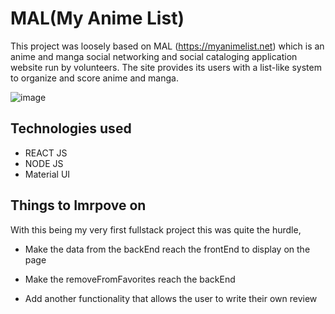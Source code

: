 # MAL(My Anime List)

This project was loosely based on MAL (https://myanimelist.net) which is an anime and manga social networking and social cataloging application website run by volunteers. The site provides its users with a list-like system to organize and score anime and manga.

![image](https://user-images.githubusercontent.com/106111818/202463601-9e708cff-0c4e-4dae-bb0f-90a2b1a4f42c.png)


## Technologies used
- REACT JS
- NODE JS
- Material UI 


## Things to Imrpove on
With this being my very first fullstack project this was quite the hurdle, 

- Make the data from the backEnd reach the frontEnd to display on the page

- Make the removeFromFavorites reach the backEnd

- Add another functionality that allows the user to write their own review



